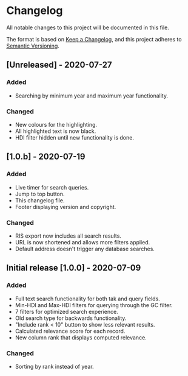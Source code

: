 # Changelog

All notable changes to this project will be documented in this file.

The format is based on [Keep a Changelog](https://keepachangelog.com/en/1.0.0/),
and this project adheres to [Semantic Versioning](https://semver.org/spec/v2.0.0.html).

## [Unreleased] - 2020-07-27

### Added

- Searching by minimum year and maximum year functionality.

### Changed

- New colours for the highlighting.
- All highlighted text is now black.
- HDI filter hidden until new functionality is done.

## [1.0.b] - 2020-07-19

### Added

- Live timer for search queries.
- Jump to top button.
- This changelog file.
- Footer displaying version and copyright.

### Changed

- RIS export now includes all search results.
- URL is now shortened and allows more filters applied.
- Default address doesn't trigger any database searches.

## Initial release [1.0.0] - 2020-07-09

### Added

- Full text search functionality for both tak and query fields.
- Min-HDI and Max-HDI filters for querying through the GC filter.
- 7 filters for optimized search experience.
- Old search type for backwards functionality.
- "Include rank < 10" button to show less relevant results.
- Calculated relevance score for each record.
- New column rank that displays computed relevance.

### Changed

- Sorting by rank instead of year.
